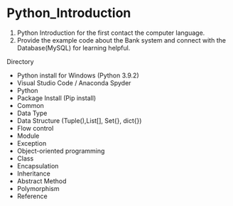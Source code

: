 #  Python_Introduction
1. Python Introduction for the first contact the computer language.
2. Provide the example code about the Bank system and connect with the Database(MySQL) for learning helpful.  





Directory
- Python install for Windows (Python 3.9.2)
- Visual Studio Code / Anaconda Spyder
- Python
- Package Install (Pip install) 
- Common
- Data Type 
- Data Structure (Tuple(),List[], Set{}, dict{})
- Flow control 
- Module
- Exception 
- Object-oriented programming
- Class 
- Encapsulation 
- Inheritance 
- Abstract Method 
- Polymorphism 
- Reference
